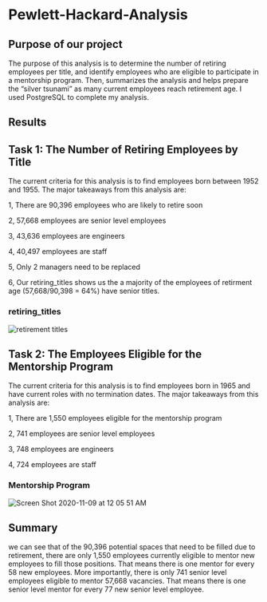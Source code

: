 # Pewlett-Hackard-Analysis

## Purpose of our project

The purpose of this analysis is to determine the number of retiring employees per title, and identify employees who are eligible to participate in a mentorship program. Then, summarizes the analysis and helps prepare the “silver tsunami” as many current employees reach retirement age. I used PostgreSQL to complete my analysis.

## Results

## Task 1: The Number of Retiring Employees by Title
The current criteria for this analysis is to find employees born between 1952 and 1955. The major takeaways from this analysis are:

1, There are 90,396 employees who are likely to retire soon

2, 57,668 employees are senior level employees

3, 43,636 employees are engineers

4, 40,497 employees are staff

5, Only 2 managers need to be replaced

6, Our retiring_titles shows us the a majority of the employees of retirment age (57,668/90,398 = 64%) have senior titles.

### retiring_titles

![retirement titles](https://user-images.githubusercontent.com/71739110/98469942-75c25c80-221d-11eb-9c37-9f93878380b4.png)

## Task 2: The Employees Eligible for the Mentorship Program

The current criteria for this analysis is to find employees born in 1965 and have current roles with no termination dates. The major takeaways from this analysis are:

1, There are 1,550 employees eligible for the mentorship program

2, 741 employees are senior level employees

3, 748 employees are engineers

4, 724 employees are staff

### Mentorship Program

![Screen Shot 2020-11-09 at 12 05 51 AM](https://user-images.githubusercontent.com/71739110/98470285-955a8480-221f-11eb-95ba-4e84ff7a243b.png)


## Summary

we can see that of the 90,396 potential spaces that need to be filled due to retirement, there are only 1,550 employees currently eligible to mentor new employees to fill those positions. That means there is one mentor for every 58 new employees. More importantly, there is only 741 senior level employees eligible to mentor 57,668 vacancies. That means there is one senior level mentor for every 77 new senior level employee.

